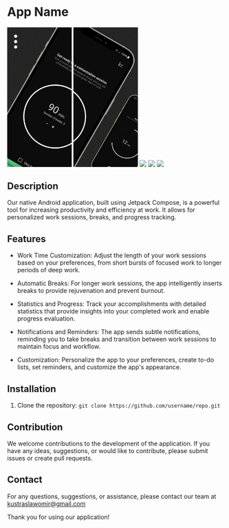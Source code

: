 # App Name
<p float="left">
  <img src="screenshots/Hotpot_0.png" width="150" />
  <img src="screenshots/Hotpot_1.png" width="150" />
  <img src="screenshots/Hotpot_2.png" width="150" /> 
  <img src="screenshots/Hotpot_3.png" width="150" />
  <img src="screenshots/Hotpot_4.png" width="150" />
</p>

## Description
Our native Android application, built using Jetpack Compose, is a powerful tool for increasing productivity and efficiency at work. It allows for personalized work sessions, breaks, and progress tracking.

## Features

- Work Time Customization: Adjust the length of your work sessions based on your preferences, from short bursts of focused work to longer periods of deep work.

- Automatic Breaks: For longer work sessions, the app intelligently inserts breaks to provide rejuvenation and prevent burnout.

- Statistics and Progress: Track your accomplishments with detailed statistics that provide insights into your completed work and enable progress evaluation.

- Notifications and Reminders: The app sends subtle notifications, reminding you to take breaks and transition between work sessions to maintain focus and workflow.

- Customization: Personalize the app to your preferences, create to-do lists, set reminders, and customize the app's appearance.

## Installation

1. Clone the repository: `git clone https://github.com/username/repo.git`

## Contribution

We welcome contributions to the development of the application. If you have any ideas, suggestions, or would like to contribute, please submit issues or create pull requests.

## Contact

For any questions, suggestions, or assistance, please contact our team at kustraslawomir@gmail.com

Thank you for using our application!

